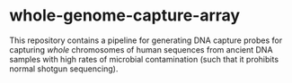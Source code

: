 # whole-genome-capture-array

This repository contains a pipeline for generating DNA capture probes for capturing
_whole_ chromosomes of human sequences from ancient DNA samples with high rates of
microbial contamination (such that it prohibits normal shotgun sequencing).
